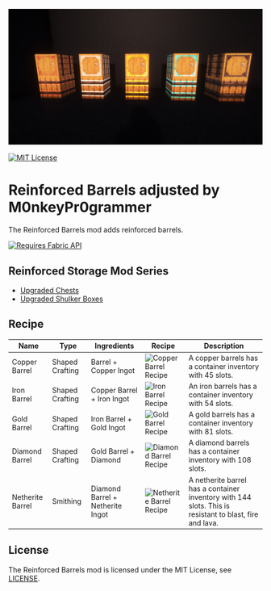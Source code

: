 ![Reinforced Barrels](./images/top.png)

[![MIT License](https://img.shields.io/static/v1?label=licence&message=MIT&color=blue)](./LICENSE)

# Reinforced Barrels adjusted by M0nkeyPr0grammer

The Reinforced Barrels mod adds reinforced barrels.

[<img alt="Requires Fabric API" src="https://i.imgur.com/Ol1Tcf8.png" width="128"/>](https://www.curseforge.com/minecraft/mc-mods/fabric-api)

## Reinforced Storage Mod Series

- [Upgraded Chests](https://github.com/M0nkeyPr0grammer/upgraded-chests)
- [Upgraded Shulker Boxes](https://github.com/M0nkeyPr0grammer/upgraded-shulker-boxes)

## Recipe

| Name             | Type            | Ingredients                      | Recipe                                                                                                 | Description                                                                                             |
| ---------------- | --------------- | -------------------------------- | ------------------------------------------------------------------------------------------------------ | ------------------------------------------------------------------------------------------------------- |
| Copper Barrel    | Shaped Crafting | Barrel + Copper Ingot            | <img alt="Copper Barrel Recipe" src="./images/recipes/copper_barrel.png" width="256" />                | A copper barrels has a container inventory with 45 slots.                                               |
| Iron Barrel      | Shaped Crafting | Copper Barrel + Iron Ingot       | <img alt="Iron Barrel Recipe" src="./images/recipes/iron_barrel.png" width="256" />                    | An iron barrels has a container inventory with 54 slots.                                                |
| Gold Barrel      | Shaped Crafting | Iron Barrel + Gold Ingot         | <img alt="Gold Barrel Recipe" src="./images/recipes/gold_barrel.png" width="256" />                    | A gold barrels has a container inventory with 81 slots.                                                 |
| Diamond Barrel   | Shaped Crafting | Gold Barrel + Diamond            | <img alt="Diamond Barrel Recipe" src="./images/recipes/diamond_barrel.png" width="256" />              | A diamond barrels has a container inventory with 108 slots.                                             |
| Netherite Barrel | Smithing        | Diamond Barrel + Netherite Ingot | <img alt="Netherite Barrel Recipe" src="./images/recipes/netherite_barrel_smithing.png" width="256" /> | A netherite barrel has a container inventory with 144 slots. This is resistant to blast, fire and lava. |

## License

The Reinforced Barrels mod is licensed under the MIT License, see [LICENSE](./LICENSE).
